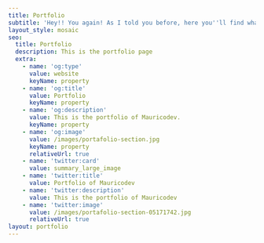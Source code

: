 ```yaml
---
title: Portfolio
subtitle: 'Hey!! You again! As I told you before, here you''ll find what I do recently.'
layout_style: mosaic
seo:
  title: Portfolio
  description: This is the portfolio page
  extra:
    - name: 'og:type'
      value: website
      keyName: property
    - name: 'og:title'
      value: Portfolio
      keyName: property
    - name: 'og:description'
      value: This is the portfolio of Mauricodev.
      keyName: property
    - name: 'og:image'
      value: /images/portafolio-section.jpg
      keyName: property
      relativeUrl: true
    - name: 'twitter:card'
      value: summary_large_image
    - name: 'twitter:title'
      value: Portfolio of Mauricodev
    - name: 'twitter:description'
      value: This is the portfolio of Mauricodev
    - name: 'twitter:image'
      value: /images/portafolio-section-05171742.jpg
      relativeUrl: true
layout: portfolio
---
```

